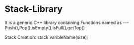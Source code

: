 # Stack-Library
It is a generic C++ library containing Functions named as --- Push(),Pop(),isEmpty(),isFull(),getTop()

Stack Creation: stack <dataType> varibleName(size);
